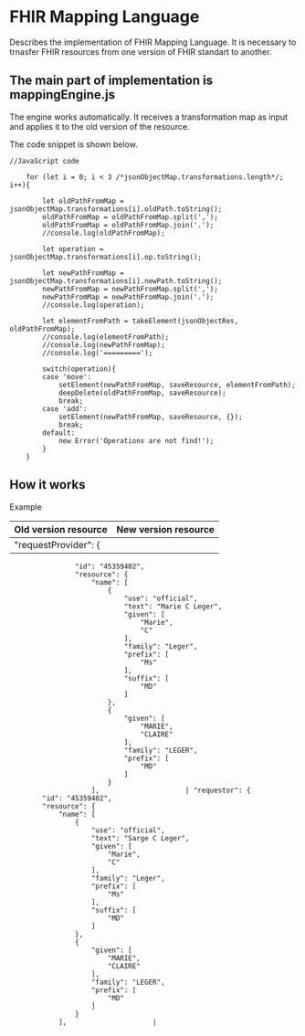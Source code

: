 # FHIR Mapping Language
Describes the implementation of FHIR Mapping Language. It is necessary to trnasfer FHIR resources from one version of FHIR standart to another.

## The main part of implementation is mappingEngine.js
The engine works automatically. It receives a transformation map as input and applies it to the old version of the resource.

The code snippet is shown below.

```
//JavaScript code

    for (let i = 0; i < 3 /*jsonObjectMap.transformations.length*/; i++){

        let oldPathFromMap = jsonObjectMap.transformations[i].oldPath.toString();
        oldPathFromMap = oldPathFromMap.split(',');
        oldPathFromMap = oldPathFromMap.join('.');
        //console.log(oldPathFromMap);

        let operation = jsonObjectMap.transformations[i].op.toString();

        let newPathFromMap = jsonObjectMap.transformations[i].newPath.toString();
        newPathFromMap = newPathFromMap.split(',');
        newPathFromMap = newPathFromMap.join('.');
        //console.log(operation);

        let elementFromPath = takeElement(jsonObjectRes, oldPathFromMap);
        //console.log(elementFromPath);
        //console.log(newPathFromMap);
        //console.log('=========');

        switch(operation){
        case 'move':
            setElement(newPathFromMap, saveResource, elementFromPath);
            deepDelete(oldPathFromMap, saveResource);
            break;
        case 'add':
            setElement(newPathFromMap, saveResource, {});
            break;
        default:
            new Error('Operations are not find!');
        }
    }

```
## How it works
Example

| Old version resource | New version resource |
|--------------------- |--------------------- |
| "requestProvider": {
                    "id": "45359402",
                    "resource": {
                        "name": [
                            {
                                "use": "official",
                                "text": "Marie C Leger",
                                "given": [
                                    "Marie",
                                    "C"
                                ],
                                "family": "Leger",
                                "prefix": [
                                    "Ms"
                                ],
                                "suffix": [
                                    "MD"
                                ]
                            },
                            {
                                "given": [
                                    "MARIE",
                                    "CLAIRE"
                                ],
                                "family": "LEGER",
                                "prefix": [
                                    "MD"
                                ]
                            }
                        ],                     | "requestor": {
            "id": "45359402",
            "resource": {
                "name": [
                    {
                        "use": "official",
                        "text": "Sarge C Leger",
                        "given": [
                            "Marie",
                            "C"
                        ],
                        "family": "Leger",
                        "prefix": [
                            "Ms"
                        ],
                        "suffix": [
                            "MD"
                        ]
                    },
                    {
                        "given": [
                            "MARIE",
                            "CLAIRE"
                        ],
                        "family": "LEGER",
                        "prefix": [
                            "MD"
                        ]
                    }
                ],                     |
